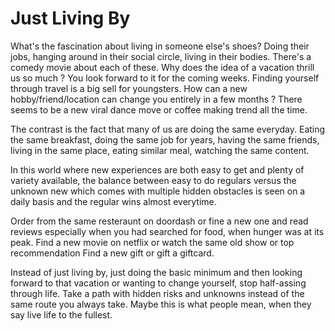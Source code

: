 # Just Living By

What's the fascination about living in someone else's shoes? Doing their jobs, hanging around in their social circle, living in their bodies. 
There's a comedy movie about each of these.
Why does the idea of a vacation thrill us so much ? You look forward to it for the coming weeks. Finding yourself through travel is a big sell for youngsters.
How can a new hobby/friend/location can change you entirely in a few months ? There seems to be a new viral dance move or coffee making trend all the time.

The contrast is the fact that many of us are doing the same everyday. Eating the same breakfast, doing the same job for years, having the same
friends, living in the same place, eating similar meal, watching the same content. 

In this world where new experiences are both easy to get and plenty of variety available, the balance between easy to do regulars versus the unknown new which comes with multiple hidden obstacles is seen on a daily basis and the regular wins almost everytime. 

Order from the same resteraunt on doordash or fine a new one and read reviews especially when you had searched for food, when hunger was at its peak. 
Find a new movie on netflix or watch the same old show or top recommendation
Find a new gift or gift a giftcard.

Instead of just living by, just doing the basic minimum and then looking forward to that vacation or wanting to change yourself, stop half-assing through life. 
Take a path with hidden risks and unknowns instead of the same route you always take. Maybe this is what people mean, when they say live life to the fullest. 
